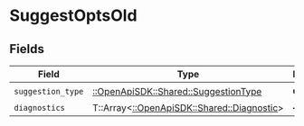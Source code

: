 # SuggestOptsOld


## Fields

| Field                                                                           | Type                                                                            | Required                                                                        | Description                                                                     |
| ------------------------------------------------------------------------------- | ------------------------------------------------------------------------------- | ------------------------------------------------------------------------------- | ------------------------------------------------------------------------------- |
| `suggestion_type`                                                               | [::OpenApiSDK::Shared::SuggestionType](../../models/shared/suggestiontype.md)   | :heavy_check_mark:                                                              | N/A                                                                             |
| `diagnostics`                                                                   | T::Array<[::OpenApiSDK::Shared::Diagnostic](../../models/shared/diagnostic.md)> | :heavy_minus_sign:                                                              | N/A                                                                             |